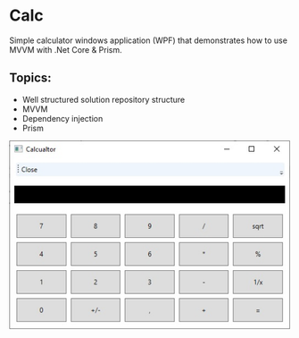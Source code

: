 # Calc
Simple calculator windows application (WPF) that demonstrates how to use MVVM with .Net Core & Prism.

## Topics:

- Well structured solution repository structure
- MVVM
- Dependency injection
- Prism


<img alt="Calc screenshot" width="525" heigth="350" src="https://github.com/wdefender/calc/blob/master/calc.jpg">
